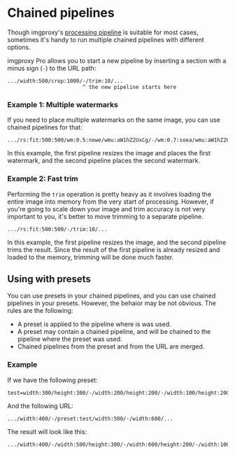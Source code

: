 # Chained pipelines<i class='badge badge-pro'></i>

Though imgproxy's [processing pipeline](about_processing_pipeline.md) is suitable for most cases, sometimes it's handy to run multiple chained pipelines with different options.

imgproxy Pro allows you to start a new pipeline by inserting a section with a minus sign (`-`) to the URL path:

```
.../width:500/crop:1000/-/trim:10/...
                        ^ the new pipeline starts here
```

### Example 1: Multiple watermarks

If you need to place multiple watermarks on the same image, you can use chained pipelines for that:

```
.../rs:fit:500:500/wm:0.5:nowe/wmu:aW1hZ2UxCg/-/wm:0.7:soea/wmu:aW1hZ2UyCg/...
```

In this example, the first pipeline resizes the image and places the first watermark, and the second pipeline places the second watermark.

### Example 2: Fast trim

Performing the `trim` operation is pretty heavy as it involves loading the entire image into memory from the very start of processing. However, if you're going to scale down your image and trim accuracy is not very important to you, it's better to move trimming to a separate pipeline.

```
.../rs:fit:500:500/-/trim:10/...
```

In this example, the first pipeline resizes the image, and the second pipeline trims the result. Since the result of the first pipeline is already resized and loaded to the memory, trimming will be done much faster.

## Using with presets

You can use presets in your chained pipelines, and you can use chained pipelines in your presets. However, the behaior may be not obvious. The rules are the following:

* A preset is applied to the pipeline where is was used.
* A preset may contain a chained pipeline, and will be chained to the pipeline where the preset was used.
* Chained pipelines from the preset and from the URL are merged.

### Example

If we have the following preset:

```
test=width:300/height:300/-/width:200/height:200/-/width:100/height:200
```

And the following URL:

```
.../width:400/-/preset:test/width:500/-/width:600/...
```

The result will look like this:

```
.../width:400/-/width:500/height:300/-/width:600/height:200/-/width:100/height:200/...
```
